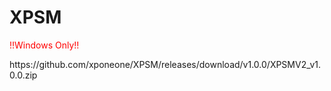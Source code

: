 # XPSM
<p style="color:red">!!Windows Only!!</p>
<p>https://github.com/xponeone/XPSM/releases/download/v1.0.0/XPSMV2_v1.0.0.zip</p>
